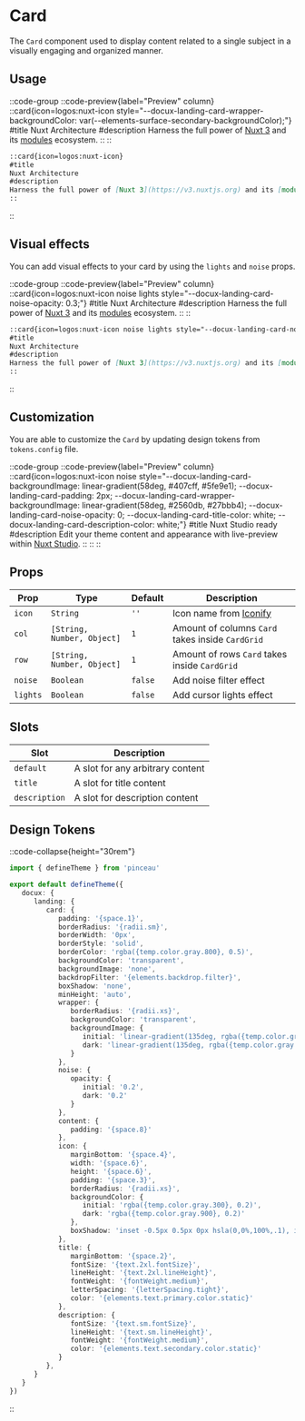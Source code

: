 # Card

The `Card` component used to display content related to a single subject in a visually engaging and organized manner.

## Usage

::code-group
  ::code-preview{label="Preview" column}
    ::card{icon=logos:nuxt-icon style="--docux-landing-card-wrapper-backgroundColor: var(--elements-surface-secondary-backgroundColor);"}
    #title
    Nuxt Architecture
    #description
    Harness the full power of [Nuxt 3](https://v3.nuxtjs.org) and its [modules](https://modules.nuxtjs.org) ecosystem.
    ::
  ::
  ```md [MDC]
  ::card{icon=logos:nuxt-icon}
  #title
  Nuxt Architecture
  #description
  Harness the full power of [Nuxt 3](https://v3.nuxtjs.org) and its [modules](https://modules.nuxtjs.org) ecosystem.
  ::
  ```
::

## Visual effects

You can add visual effects to your card by using the `lights` and `noise` props.

::code-group
  ::code-preview{label="Preview" column}
    ::card{icon=logos:nuxt-icon noise lights style="--docux-landing-card-noise-opacity: 0.3;"}
    #title
    Nuxt Architecture
    #description
    Harness the full power of [Nuxt 3](https://v3.nuxtjs.org) and its [modules](https://modules.nuxtjs.org) ecosystem.
    ::
  ::
  ```md [MDC]
  ::card{icon=logos:nuxt-icon noise lights style="--docux-landing-card-noise-opacity: 0.3;"}
  #title
  Nuxt Architecture
  #description
  Harness the full power of [Nuxt 3](https://v3.nuxtjs.org) and its [modules](https://modules.nuxtjs.org) ecosystem.
  ::
  ```
::

## Customization

You are able to customize the `Card` by updating design tokens from `tokens.config` file.

::code-group
  ::code-preview{label="Preview" column}
    ::card{icon=logos:nuxt-icon noise style="--docux-landing-card-backgroundImage: linear-gradient(58deg, #407cff, #5fe9e1); --docux-landing-card-padding: 2px; --docux-landing-card-wrapper-backgroundImage: linear-gradient(58deg, #2560db, #27bbb4); --docux-landing-card-noise-opacity: 0; --docux-landing-card-title-color: white; --docux-landing-card-description-color: white;"}
    #title
    Nuxt Studio ready
    #description
    Edit your theme content and appearance with live-preview within [Nuxt Studio](https://nuxt.studio).
    ::
  ::
::

## Props

| Prop | Type | Default | Description |
|------|------|---------|-------------|
| `icon` | `String` | `''` | Icon name from [Iconify](https://iconify.design) |
| `col` | `[String, Number, Object]` | `1` | Amount of columns `Card` takes inside `CardGrid` |
| `row` | `[String, Number, Object]` | `1` | Amount of rows `Card` takes inside `CardGrid` |
| `noise` | `Boolean` | `false` | Add noise filter effect |
| `lights` | `Boolean` | `false` | Add cursor lights effect |

## Slots

| Slot | Description |
|------|-------------|
| `default` | A slot for any arbitrary content |
| `title` | A slot for title content |
| `description` | A slot for description content |

## Design Tokens

::code-collapse{height="30rem"}
```ts [tokens.config.ts]
import { defineTheme } from 'pinceau'

export default defineTheme({
   docux: {
      landing: {
         card: {
            padding: '{space.1}',
            borderRadius: '{radii.sm}',
            borderWidth: '0px',
            borderStyle: 'solid',
            borderColor: 'rgba({temp.color.gray.800}, 0.5)',
            backgroundColor: 'transparent',
            backgroundImage: 'none',
            backdropFilter: '{elements.backdrop.filter}',
            boxShadow: 'none',
            minHeight: 'auto',
            wrapper: {
               borderRadius: '{radii.xs}',
               backgroundColor: 'transparent',
               backgroundImage: {
                  initial: 'linear-gradient(135deg, rgba({temp.color.gray.100}, 0.5), rgba({temp.color.gray.200}, .5))',
                  dark: 'linear-gradient(135deg, rgba({temp.color.gray.800}, 0.4), rgba({temp.color.gray.800}, .7))'
               }
            },
            noise: {
               opacity: {
                  initial: '0.2',
                  dark: '0.2'
               }
            },
            content: {
               padding: '{space.8}'
            },
            icon: {
               marginBottom: '{space.4}',
               width: '{space.6}',
               height: '{space.6}',
               padding: '{space.3}',
               borderRadius: '{radii.xs}',
               backgroundColor: {
                  initial: 'rgba({temp.color.gray.300}, 0.2)',
                  dark: 'rgba({temp.color.gray.900}, 0.2)'
               },
               boxShadow: 'inset -0.5px 0.5px 0px hsla(0,0%,100%,.1), inset 0.5px 0px 0px hsla(0,0%,100%,.1)'
            },
            title: {
               marginBottom: '{space.2}',
               fontSize: '{text.2xl.fontSize}',
               lineHeight: '{text.2xl.lineHeight}',
               fontWeight: '{fontWeight.medium}',
               letterSpacing: '{letterSpacing.tight}',
               color: '{elements.text.primary.color.static}'
            },
            description: {
               fontSize: '{text.sm.fontSize}',
               lineHeight: '{text.sm.lineHeight}',
               fontWeight: '{fontWeight.medium}',
               color: '{elements.text.secondary.color.static}'
            }
         },
      }
   }
})
```
::
